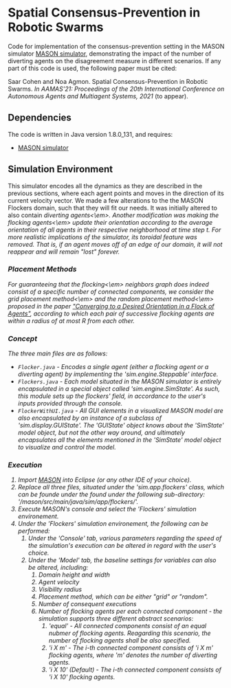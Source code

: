 # Spatial Consensus-Prevention in Robotic Swarms
Code for implementation of the consensus-prevention setting in the MASON simulator <a href="https://cs.gmu.edu/~eclab/projects/mason/">MASON simulator</a>, demonstrating the impact of the number of diverting agents on the disagreement measure in different scenarios. If any part of this code is used, the following paper must be cited: 

Saar Cohen and Noa Agmon. Spatial Consensus-Prevention in Robotic Swarms. <em>In AAMAS'21: Proceedings of the 20th International Conference on Autonomous Agents and Multiagent Systems, 2021</em> (to appear).

## Dependencies
The code is written in Java version 1.8.0_131, and requires:
- [MASON simulator](https://cs.gmu.edu/~eclab/projects/mason/)

## Simulation Environment
This simulator encodes all the dynamics as they are described in the previous sections, where each agent points and moves in the direction of its current velocity vector. We made a few alterations to the the MASON Flockers domain, such that they will fit our needs. It was initially altered to also contain <em>diverting agents<\em>. Another modification was making the <em>flocking agents<\em> update their orientation according to the average orientation of all agents in their respective neighborhood at time step t. For more realistic implications of the simulator, its toroidal feature was removed. That is, if an agent moves off of an edge of our domain, it will not reappear and will remain <em>"lost"</em> forever.

### Placement Methods
For guaranteeing that the <em>flocking<\em> neighbors graph does indeed consist of a specific number of connected components, we consider the <em>grid placement method<\em> and the <em>random placement method<\em> proposed in the paper ["Converging to a Desired Orientation in a Flock of Agents"](https://arxiv.org/abs/2010.04686), according to which each pair of successive flocking agents are within a radius of at most R from each other.

### Concept
The three main files are as follows:
- <code>Flocker.java</code> - Encodes a single agent (either a flocking agent or a diverting agent) by implementing the 'sim.engine.Steppable' interface.
- <code>Flockers.java</code> - Each model situated in the MASON simulator is entirely encapsulated in a special object called 'sim.engine.SimState'. As such, this module sets up the flockers' field, in accordance to the user's inputs provided through the console.
- <code>FlockerWithUI.java</code> - All GUI elements in a visualized MASON model are also encapsulated by an instance of a subclass of 'sim.display.GUIState'. The 'GUIState' object knows about the 'SimState' model object, but not the other way around, and ultimately encapsulates all the elements mentioned in the 'SimState' model object to visualize and control the model.

### Execution
1. Import [MASON](https://cs.gmu.edu/~eclab/projects/mason/) into Eclipse (or any other IDE of your choice).
2. Replace all three files, situated under the 'sim.app.flockers' class, which can be founde under the found under the following sub-directory: '/mason/src/main/java/sim/app/flockers/'.
3. Execute MASON's console and select the 'Flockers' simulation environement.
4. Under the 'Flockers' simulation environement, the following can be performed:
	1. Under the 'Console' tab, various parameters regarding the speed of the simulation's execution can be altered in regard with the user's choice.
	2. Under the 'Model' tab, the baseline settings for variables can also be altered, including:
		1. Domain height and width
		2. Agent velocity
		3. Visibility radius
		4. Placement method, which can be either "grid" or "random".
		5. Number of consequent executions
		6. Number of flocking agents per each connected component - the simulation supports three different abstract scenarios:
			1. 'equal' - All connected components consist of an equal nubmer of flocking agents. Reagarding this scenario, the number of flocking agents shall be also specified.
			2. 'i X m' - The i-th connected component consists of 'i X m' flocking agents, where 'm' denotes the number of diverting agents.
			3. 'i X 10' (Default) - The i-th connected component consists of 'i X 10' flocking agents.
